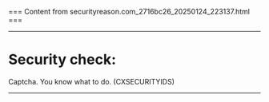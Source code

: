 === Content from securityreason.com_2716bc26_20250124_223137.html ===


---

# Security check:

Captcha. You know what to do. (CXSECURITYIDS)

---


